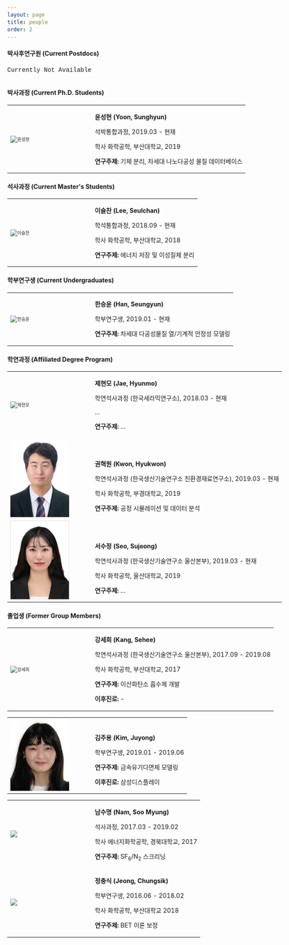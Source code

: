 ```yaml
---
layout: page
title: people
order: 2
---
```

<style type="text/css">
img.resize {
  max-width:75%;
  align:left;
}
</style>

<h4>박사후연구원 (Current Postdocs)</h4>
<table>
  <col>
  <col>
  <colgroup span="2"></colgroup>
  <thead>
  </thead>
  <font face="courier new">Currently Not Available</font>
</table>

<h4>박사과정 (Current Ph.D. Students)</h4>

<table frame="void" border="0" style="width: 1200px;"><tbody><tr><td style="width: 180px;">
<img class="resize" src="/images/sunghyun.jpg" alt="윤성현" title="윤성현" style="font-size: 10px;" />
</td>
<td align="left" valign="bottom">
<p><b>윤성현 (Yoon, Sunghyun)</b></p>
<p>석박통합과정, 2019.03 - 현재 </p>
<p>학사 화학공학, 부산대학교, 2019 </p>
<p><strong>연구주제: </strong>기체 분리, 차세대 나노다공성 물질 데이터베이스</p>
</td>
</tr></tbody></table>

<h4>석사과정 (Current Master's Students)</h4>
<table frame="void" border="0" style="width: 1200px;"><tbody><tr><td style="width: 180px;">
<img class="resize" src="/images/leeseulchan.jpg" alt="이슬찬" title="이슬찬" style="font-size: 10px;" />
</td>
<td align="left" valign="bottom">
<p><b>이슬찬 (Lee, Seulchan)</b></p>
<p>학석통합과정, 2018.09 - 현재 </p>
<p>학사 화학공학, 부산대학교, 2018 </p>
<p><strong>연구주제: </strong>에너지 저장 및 이성질체 분리</p>
</td>
</tr></tbody></table>
<h4>학부연구생 (Current Undergraduates) </h4>
<table frame="void" border="0" style="width: 1200px;"><tbody><tr><td style="width: 180px;">
<img class="resize" src="/images/seungyun.jpg" alt="한승윤" title="한승윤" style="font-size: 10px;" />
</td>
<td align="left" valign="bottom">
<p><b>한승윤 (Han, Seungyun)</b></p>
<p>학부연구생, 2019.01 - 현재 </p>
<p><strong>연구주제:</strong> 차세대 다공성물질 열/기계적 안정성 모델링 </p>
</td>
</tr></tbody></table>

<h4>학연과정 (Affiliated Degree Program)</h4>
<table frame="void" border="0" style="width: 1200px;"><tbody>

<tr><td style="width: 180px;">
<img class="resize" src="/images/profile_pic.png" alt="제현모" title="제현모" style="font-size: 10px;" />
</td>
<td align="left" valign="bottom">
<p><b>제현모 (Jae, Hyunmo)</b></p>
<p>학연석사과정 (한국세라믹연구소), 2018.03 - 현재 </p>
<p>... </p>
<p><strong>연구주제: </strong>...</p>

<tr><td style="width: 180px;">
<img class="resize" src="/images/khw.jpg" alt="권혁원" title="권혁원" style="font-size: 10px;" />
</td>
<td align="left" valign="bottom">
<p><b>권혁원 (Kwon, Hyukwon)</b></p>
<p>학연석사과정 (한국생산기술연구소 친환경재료연구소), 2019.03 - 현재 </p>
<p>학사 화학공학, 부경대학교, 2019 </p>
<p><strong>연구주제: </strong>공정 시뮬레이션 및 데이터 분석</p>
</td></tr>

<tr><td style="width: 180px;">
<img class="resize" src="/images/ssj.jpg" alt="서수정" title="권혁원" style="font-size: 10px;" />
</td>
<td align="left" valign="bottom">
<p><b>서수정 (Seo, Sujeong)</b></p>
<p>학연석사과정 (한국생산기술연구소 울산본부), 2019.03 - 현재 </p>
<p>학사 화학공학, 울산대학교, 2019 </p>
<p><strong>연구주제: </strong>...</p>
</td></tr>
</td></tr></tbody></table>

<table frame="void" border="0" style="width: 1200px;"><tbody>
<h4>졸업생 (Former Group Members) </h4>

<tr><td style="width: 180px;">
<img class="resize" src="/images/kangsehee.png" alt="강세희" title="강세희" style="font-size: 10px;" />
</td>
<td align="left" valign="bottom">
<p><b>강세희 (Kang, Sehee)</b></p>
<p>학연석사과정 (한국생산기술연구소 울산본부), 2017.09 - 2019.08 </p>
<p>학사 화학공학, 부산대학교, 2017 </p>
<p><strong>연구주제: </strong>이산화탄소 흡수제 개발</p>
<p><strong>이후진로: </strong> - </p>
</td></tr>

<table frame="void" border="0" style="width: 1200px;"><tbody><tr><td style="width: 180px;">
<img class="resize" src="/images/juyongkim.jpg" alt="김주용" title="김주용" style="font-size: 10px;" />
</td>
<td align="left" valign="bottom">
<p><b>김주용 (Kim, Juyong)</b></p>
<p>학부연구생, 2019.01 - 2019.06</p>
<p><strong>연구주제:</strong> 금속유기다면체 모델링 </p>
<p><strong>이후진로:</strong> 삼성디스플레이 </p>
</td>
</tr></tbody></table>

<table frame="void" border="0" style="width: 1200px;"><tbody><tr><td style="width: 180px;">
<img class="resize" src="/images/profile_pic.png" style="font-size: 10px;" />
</td>
<td align="left" valign="bottom">
<p><b>남수명 (Nam, Soo Myung)</b></p>
<p>석사과정, 2017.03 - 2019.02 </p>
<p>학사 에너지화학공학, 경북대학교, 2017 </p>
<p><strong>연구주제: </strong>SF<sub>6</sub>/N<sub>2</sub> 스크리닝</p>
</td></tr>
<tr><td style="width: 180px;">
<img class="resize" src="/images/profile_pic.png" style="font-size: 10px;" />
</td>
<td align="left" valign="bottom">
<p><b>정충식 (Jeong, Chungsik)</b></p>
<p>학부연구생, 2016.06 - 2018.02 </p>
<p>학사 화학공학, 부산대학교 2018 </p>
<p><strong>연구주제: </strong>BET 이론 보정</p>
</td></tr></tbody></table>
